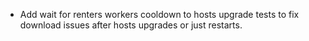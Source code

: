 - Add wait for renters workers cooldown to hosts upgrade tests to fix download
 issues after hosts upgrades or just restarts.